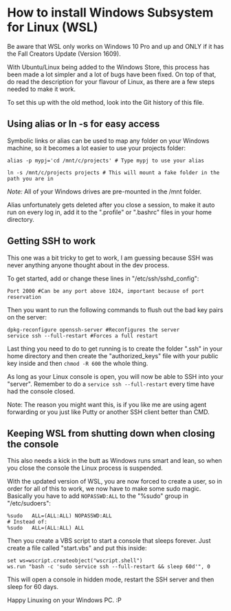 # How to install Windows Subsystem for Linux (WSL)
Be aware that WSL only works on Windows 10 Pro and up and ONLY if it has the Fall Creators Update (Version 1609).

With Ubuntu/Linux being added to the Windows Store, this process has been made a lot simpler and a lot of bugs have been fixed. On top of that, do read the description for your flavour of Linux, as there are a few steps needed to make it work.

To set this up with the old method, look into the Git history of this file.

## Using alias or ln -s for easy access
Symbolic links or alias can be used to map any folder on your Windows machine, so it becomes a lot easier to use your projects folder:
```shell
alias -p mypj='cd /mnt/c/projects' # Type mypj to use your alias

ln -s /mnt/c/projects projects # This will mount a fake folder in the path you are in
```
*Note:* All of your Windows drives are pre-mounted in the /mnt folder.

Alias unfortunately gets deleted after you close a session, to make it auto run on every log in, add it to the ".profile" or ".bashrc" files in your home directory.

## Getting SSH to work
This one was a bit tricky to get to work, I am guessing because SSH was never anything anyone thought about in the dev process.

To get started, add or change these lines in "/etc/ssh/sshd_config":
```shell
Port 2000 #Can be any port above 1024, important because of port reservation
```

Then you want to run the following commands to flush out the bad key pairs on the server:
```shell
dpkg-reconfigure openssh-server #Reconfigures the server
service ssh --full-restart #Forces a full restart
```

Last thing you need to do to get running is to create the folder ".ssh" in your home directory and then create the "authorized_keys" file with your public key inside and then ```chmod -R 600``` the whole thing.

As long as your Linux console is open, you will now be able to SSH into your "server". Remember to do a ```service ssh --full-restart``` every time have had the console closed.

Note: The reason you might want this, is if you like me are using agent forwarding or you just like Putty or another SSH client better than CMD.

## Keeping WSL from shutting down when closing the console
This also needs a kick in the butt as Windows runs smart and lean, so when you close the console the Linux process is suspended.

With the updated version of WSL, you are now forced to create a user, so in order for all of this to work, we now have to make some sudo magic. Basically you have to add ```NOPASSWD:ALL``` to the "%sudo" group in "/etc/sudoers":
```shell
%sudo   ALL=(ALL:ALL) NOPASSWD:ALL
# Instead of:
%sudo   ALL=(ALL:ALL) ALL
```

Then you create a VBS script to start a console that sleeps forever. Just create a file called "start.vbs" and put this inside:
```shell
set ws=wscript.createobject("wscript.shell")
ws.run "bash -c 'sudo service ssh --full-restart && sleep 60d'", 0
```

This will open a console in hidden mode, restart the SSH server and then sleep for 60 days.

Happy Linuxing on your Windows PC. :P